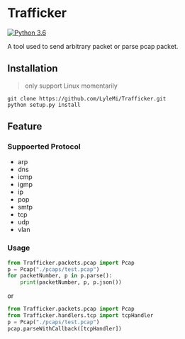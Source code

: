 # Trafficker

[![Python 3.6](https://img.shields.io/badge/Python-3.6-blue.svg)](http://www.python.org/download/)

A tool used to send arbitrary packet or parse pcap packet.

## Installation

> only support Linux momentarily

```shell
git clone https://github.com/LyleMi/Trafficker.git
python setup.py install
```

## Feature

### Suppoerted Protocol

* arp
* dns
* icmp
* igmp
* ip
* pop
* smtp
* tcp
* udp
* vlan

### Usage

```python
from Trafficker.packets.pcap import Pcap
p = Pcap("./pcaps/test.pcap")
for packetNumber, p in p.parse():
    print(packetNumber, p, p.json())
```

or

```python
from Trafficker.packets.pcap import Pcap
from Trafficker.handlers.tcp import tcpHandler
p = Pcap("./pcaps/test.pcap")
pcap.parseWithCallback([tcpHandler])
```
